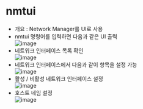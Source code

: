 nmtui
=====
* 개요 : Network Manager를 UI로 사용
* nmtui 명령어를 입력하면 다음과 같은 UI 출력</br>
![image](https://user-images.githubusercontent.com/70207093/183537400-90c99f56-75c4-40cc-8460-661e65f70eec.png)
* 네트워크 인터페이스 목록 확인</br>
![image](https://user-images.githubusercontent.com/70207093/183537495-4a31cdb7-bbf6-4d2b-ac6c-b23c1f177ce4.png)
* 네트워크 인터페이스에서 다음과 같이 항목을 설정 가능</br>
![image](https://user-images.githubusercontent.com/70207093/183537538-86ffb96b-88f7-4304-8de1-2716dcb0421a.png)
* 활성 / 비활성 네트워크 인터페이스 설정</br>
![image](https://user-images.githubusercontent.com/70207093/183537829-c17ce6e0-fb7c-427b-bcb4-31ea23ef4a6a.png)
* 호스트 네임 설정</br>
![image](https://user-images.githubusercontent.com/70207093/183537920-1f01f7ce-8102-42c1-a690-2c758e28b4d3.png)
